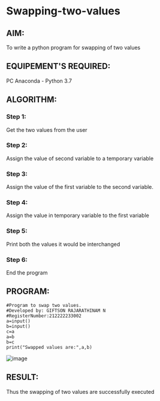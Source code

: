 # Swapping-two-values
## AIM:
To write a python program for swapping of two values
## EQUIPEMENT'S REQUIRED: 
PC
Anaconda - Python 3.7
## ALGORITHM: 
### Step 1:
Get the two values from the user
### Step 2: 
Assign the value of second variable to a temporary variable 
### Step 3: 
Assign the value of the first variable to the second variable.
### Step 4:  
Assign the value in temporary variable to the first variable
### Step 5: 
Print both the values it would be interchanged
### Step 6: 
End the program
## PROGRAM:
```
#Program to swap two values.
#Developed by: GIFTSON RAJARATHINAM N
#RegisterNumber:212222233002
a=input()
b=input()
c=a
a=b
b=c
print("Swapped values are:",a,b)
```

![image](https://github.com/gifty003/Swapping-two-values/assets/145822352/2726256b-b671-40d8-a376-57a3287d72a5)


## RESULT:
Thus the swapping of two values are successfully executed



